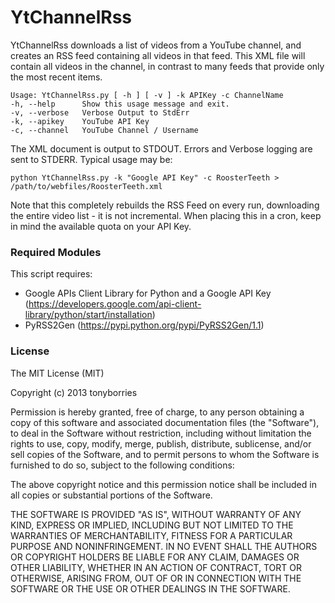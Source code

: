 YtChannelRss
============

YtChannelRss downloads a list of videos from a YouTube channel, and creates an RSS feed containing all videos in that feed. This XML file will contain all videos in the channel, in contrast to many feeds that provide only the most recent items. 

    Usage: YtChannelRss.py [ -h ] [ -v ] -k APIKey -c ChannelName
    -h, --help      Show this usage message and exit.
    -v, --verbose   Verbose Output to StdErr
    -k, --apikey    YouTube API Key
    -c, --channel   YouTube Channel / Username

The XML document is output to STDOUT. Errors and Verbose logging are sent to STDERR. Typical usage may be:

    python YtChannelRss.py -k "Google API Key" -c RoosterTeeth > /path/to/webfiles/RoosterTeeth.xml

Note that this completely rebuilds the RSS Feed on every run, downloading the entire video list - it is not incremental. When placing this in a cron, keep in mind the available quota on your API Key.

### Required Modules

This script requires: 

* Google APIs Client Library for Python and a Google API Key (https://developers.google.com/api-client-library/python/start/installation)
* PyRSS2Gen (https://pypi.python.org/pypi/PyRSS2Gen/1.1)
 
### License

The MIT License (MIT)

Copyright (c) 2013 tonyborries

Permission is hereby granted, free of charge, to any person obtaining a copy of
this software and associated documentation files (the "Software"), to deal in
the Software without restriction, including without limitation the rights to
use, copy, modify, merge, publish, distribute, sublicense, and/or sell copies of
the Software, and to permit persons to whom the Software is furnished to do so,
subject to the following conditions:

The above copyright notice and this permission notice shall be included in all
copies or substantial portions of the Software.

THE SOFTWARE IS PROVIDED "AS IS", WITHOUT WARRANTY OF ANY KIND, EXPRESS OR
IMPLIED, INCLUDING BUT NOT LIMITED TO THE WARRANTIES OF MERCHANTABILITY, FITNESS
FOR A PARTICULAR PURPOSE AND NONINFRINGEMENT. IN NO EVENT SHALL THE AUTHORS OR
COPYRIGHT HOLDERS BE LIABLE FOR ANY CLAIM, DAMAGES OR OTHER LIABILITY, WHETHER
IN AN ACTION OF CONTRACT, TORT OR OTHERWISE, ARISING FROM, OUT OF OR IN
CONNECTION WITH THE SOFTWARE OR THE USE OR OTHER DEALINGS IN THE SOFTWARE.

